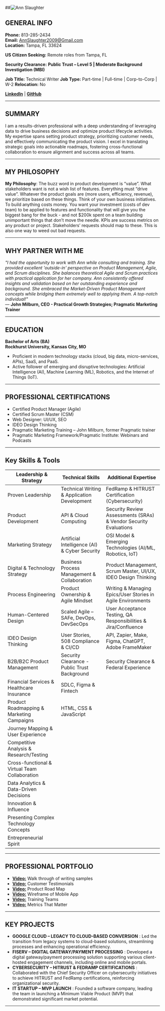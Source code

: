 ##![Ann Slaughter](https://i.ibb.co/jGtSN2P/Transparent-Cropped-Main.png)

## GENERAL INFO

**Phone:** 813-285-2434  
**Email:** AnnSlaughter2009@Gmail.com  
**Location:** Tampa, FL 33624  

**US Citizen Seeking:** Remote roles from Tampa, FL  

**Security Clearance:**
**Public Trust – Level 5 | Moderate Background Investigation (MBI)**

**Job Title:** Technical Writer
**Job Type:** Part-time | Full-time | Corp-to-Corp | W-2
**Relocation:** No

[**LinkedIn**](https://www.linkedin.com/in/annslaughter2009/) | [**GitHub**](https://github.com/AnnSlaughter2009)

---

## SUMMARY

I am a results-driven professional with a deep understanding of leveraging data to drive business decisions and optimize product lifecycle activities. My expertise spans setting product strategy, prioritizing customer needs, and effectively communicating the product vision. I excel in translating strategic goals into actionable roadmaps, fostering cross-functional collaboration to ensure alignment and success across all teams.

---

## MY PHILOSOPHY

**My Philosophy**: The buzz word in product development is “value”. What stakeholders want is not a wish list of features. Everything must “drive value”. Whatever the product goals are (more users, efficiency, revenue), we prioritize based on these things. Think of your own business initiatives. To build anything costs money. You want your investment (costs of dev team) to be applied to features and functionality that will give you the biggest bang for the buck - and not $200k spent on a team building unimportant things that don’t move the needle. KPIs are success metrics on any product or project. Stakeholders’ requests should map to these. This is also one way to weed out bad requests.

---

## WHY PARTNER WITH ME

*"I had the opportunity to work with Ann while consulting and training. She provided excellent 'outside-in' perspective on Product Management, Agile, and Scrum disciplines. She balances theoretical Agile and Scrum practices with practical application for her company. Ann consistently offered insights and validation based on her outstanding experience and background. She embraced the Market-Driven Product Management concepts while bridging them extremely well to applying them. A top-notch individual!"*  
— **John Milburn, CEO - Practical Growth Strategies; Pragmatic Marketing Trainer**

---

## EDUCATION

**Bachelor of Arts (BA)**  
**Rockhurst University, Kansas City, MO**  
- Proficient in modern technology stacks (cloud, big data, micro-services, APIs), SaaS, and PaaS.  
- Active follower of emerging and disruptive technologies: Artificial Intelligence (AI), Machine Learning (ML), Robotics, and the Internet of Things (IoT).

---

## PROFESSIONAL CERTIFICATIONS

- Certified Product Manager (Agile)  
- Certified Scrum Master (CSM)  
- Web Designer: UI/UX, SEO  
- IDEO Design Thinking  
- Pragmatic Marketing Training – John Milburn, former Pragmatic trainer  
- Pragmatic Marketing Framework/Pragmatic Institute: Webinars and Podcasts

---

## Key Skills & Tools

| **Leadership & Strategy**                                | **Technical Skills**                                     | **Additional Expertise**                                   |
|----------------------------------------------------------|----------------------------------------------------------|------------------------------------------------------------|
| Proven Leadership                                        | Technical Writing & Application Development              | FedRamp & HITRUST Certification (Cybersecurity)            |
| Product Development                                      | API & Cloud Computing                                    | Security Review Assessments (SRAs) & Vendor Security Evaluations |
| Marketing Strategy                                       | Artificial Intelligence (AI) & Cyber Security            | OSI Model & Emerging Technologies (AI/ML, Robotics, IoT)   |
| Digital & Technology Strategy                            | Business Process Management & Collaboration              | Product Management, Scrum Master, UI/UX, IDEO Design Thinking |
| Process Engineering                                      | Product Ownership & Agile Mindset                        | Writing & Managing Epics/User Stories in Agile Environments |
| Human-Centered Design                                    | Scaled Agile – SAFe, DevOps, DevSecOps                   | User Acceptance Testing, QA Responsibilities & Jira/Confluence |
| IDEO Design Thinking                                     | User Stories, 508 Compliance & CI/CD                     | API, Zapier, Make, Figma, ChatGPT, Adobe FrameMaker        |
| B2B/B2C Product Management                               | Security Clearance - Public Trust Background             | Security Clearance & Federal Experience                    |
| Financial Services & Healthcare Insurance               | SDLC, Figma & Fintech                                    |                                                            |
| Product Roadmapping & Marketing Campaigns                | HTML, CSS & JavaScript                                   |                                                            |
| Journey Mapping & User Experience                        |                                                          |                                                            |
| Competitive Analysis & Research/Testing                  |                                                          |                                                            |
| Cross-functional & Virtual Team Collaboration            |                                                          |                                                            |
| Data Analytics & Data-Driven Decisions                   |                                                          |                                                            |
| Innovation & Influence                                   |                                                          |                                                            |
| Presenting Complex Technology Concepts                   |                                                          |                                                            |
| Entrepreneurial Spirit                                   |                                                          |                                                            |

---

## PROFESSIONAL PORTFOLIO

- [**Video:**](https://www.loom.com/share/6270b9c16c054180968e1deded9485ec?sid=df446086-48aa-4aa7-87f4-6bc6548f30f4) Walk through of writing samples 
- [**Video:**](https://youtu.be/YxXAlzNJZxU)  Customer Testimonials
- [**Video:**](https://youtu.be/O1zwmcTxSDM)  Product Road Map
- [**Video:**](https://youtu.be/KXp_apnY4mA)  Wireframe of Mobile App
- [**Video:**](https://youtu.be/jpEVIDQjqOU)  Training Teams
- [**Video:**](https://youtu.be/lv761YSpwMc)  Metrics That Matter

---

## KEY PROJECTS

- **GOOGLE CLOUD – LEGACY TO CLOUD-BASED CONVERSION**
: Led the transition from legacy systems to cloud-based solutions, streamlining processes and enhancing operational efficiency.
- **FISERV – DIGITAL GATEWAY/PAYMENT PROCESSING**
: Developed a digital gateway/payment processing solution supporting various client-hosted engagement channels, including online and mobile portals.
- **CYBERSECURITY – HITRUST & FEDRAMP CERTIFICATIONS**
: Collaborated with the Chief Security Officer on cybersecurity initiatives to achieve HITRUST and FedRamp certifications, reinforcing organizational security.
- **IT STARTUP – MVP LAUNCH**
: Founded a software company, leading the team in launching a Minimum Viable Product (MVP) that demonstrated significant market potential.

---
